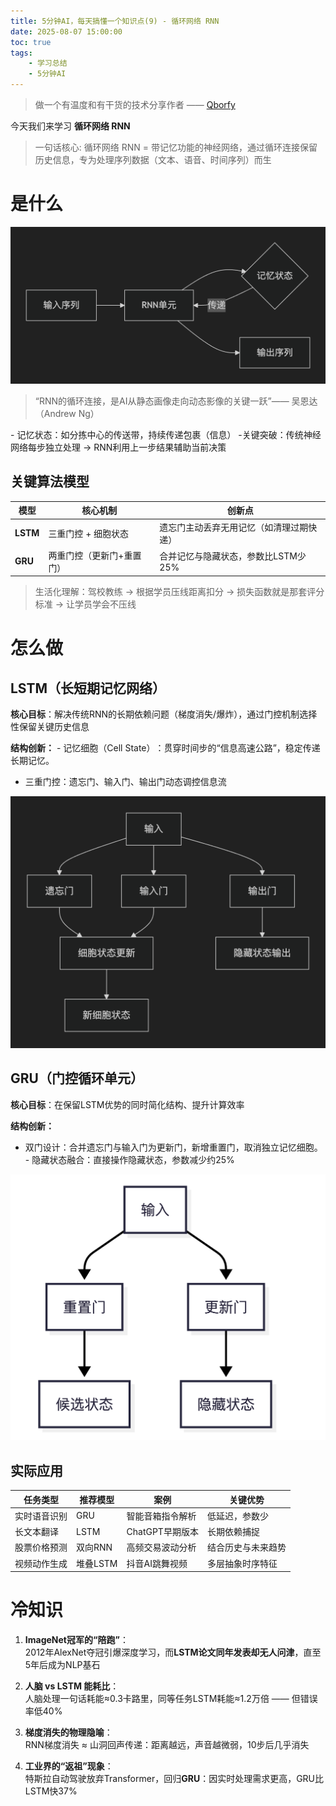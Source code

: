 ```yaml
---
title: 5分钟AI，每天搞懂一个知识点(9) - 循环网络 RNN
date: 2025-08-07 15:00:00
toc: true
tags:
    - 学习总结
    - 5分钟AI
---
```


> 做一个有温度和有干货的技术分享作者 —— [Qborfy](https://qborfy.com)

今天我们来学习 **循环网络 RNN**

> 一句话核心: 循环网络 RNN = 带记忆功能的神经网络​​，通过循环连接保留历史信息，专为处理序列数据（文本、语音、时间序列）而生


<!-- more -->

# 是什么

![](/assets/img/ailearn/daily/09/1.png)

> “RNN的循环连接，是AI从静态画像走向动态影像的关键一跃”—— 吴恩达（Andrew Ng）

​- ​记忆状态​​：如分拣中心的传送带，持续传递包裹（信息）
​- ​关键突破​​：传统神经网络每步独立处理 → RNN利用上一步结果辅助当前决策

## 关键算法模型

| **模型** | 核心机制                  | 创新点                                  |  
|----------|--------------------------|----------------------------------------|  
| **LSTM** | 三重门控 + 细胞状态       | 遗忘门主动丢弃无用记忆（如清理过期快递） |  
| **GRU**  | 两重门控（更新门+重置门） | 合并记忆与隐藏状态，参数比LSTM少25% |  

> 生活化理解：驾校教练 → 根据学员压线距离扣分 → 损失函数就是那套评分标准  →  让学员学会不压线

# 怎么做

## ​​LSTM（长短期记忆网络）

**​​核心目标​**​：解决传统RNN的​​长期依赖问题​​（梯度消失/爆炸），通过门控机制选择性保留关键历史信息

**结构创新​​：**
​- ​记忆细胞（Cell State）​​：贯穿时间步的“信息高速公路”，稳定传递长期记忆。
- ​​三重门控​​：遗忘门、输入门、输出门动态调控信息流

![](/assets/img/ailearn/daily/09/2.png)

## ​​GRU（门控循环单元）

**​​核心目标​**​：在保留LSTM优势的同时​​简化结构、提升计算效率

**结构创新​​：**

- 双门设计​​：合并遗忘门与输入门为​​更新门​​，新增​​重置门​​，取消独立记忆细胞。
​- ​隐藏状态融合​​：直接操作隐藏状态，参数减少约25%

![](/assets/img/ailearn/daily/09/3.png)

## 实际应用

| **任务类型**       | 推荐模型 | 案例                     | 关键优势               |
|--------------------|----------|--------------------------|------------------------|
| 实时语音识别       | GRU      | 智能音箱指令解析         | 低延迟，参数少         |
| 长文本翻译         | LSTM     | ChatGPT早期版本          | 长期依赖捕捉           |
| 股票价格预测       | 双向RNN  | 高频交易波动分析         | 结合历史与未来趋势     |
| 视频动作生成       | 堆叠LSTM | 抖音AI跳舞视频           | 多层抽象时序特征       |

# 冷知识

1. **ImageNet冠军的“陪跑”**：  
   2012年AlexNet夺冠引爆深度学习，而**LSTM论文同年发表却无人问津**，直至5年后成为NLP基石  

2. **人脑 vs LSTM 能耗比**：  
   人脑处理一句话耗能≈0.3卡路里，同等任务LSTM耗能≈1.2万倍 —— 但错误率低40%  

3. **梯度消失的物理隐喻**：  
   RNN梯度消失 ≈ 山洞回声传递：距离越远，声音越微弱，10步后几乎消失  

4. **工业界的“返祖”现象**：  
   特斯拉自动驾驶放弃Transformer，回归**GRU**：因实时处理需求更高，GRU比LSTM快37%  


